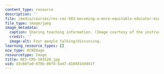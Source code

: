 ```yaml
---
content_type: resource
description: ''
file: /media/courses/res-cms-503-becoming-a-more-equitable-educator-mindsets-and-practices-spring-2020/d3c66fa0879b06f45a47d10481ddd41f_RES-CMS-503S20.jpg
file_type: image/jpeg
image_metadata:
  caption: Sharing teaching information. (Image courtesy of the instructor.)
  credit: ''
  image-alt: Four people talking/discussing.
learning_resource_types: []
ocw_type: OCWImage
resourcetype: Image
title: RES-CMS-503S20.jpg
uid: d3c66fa0-879b-06f4-5a47-d10481ddd41f
---
```

